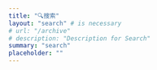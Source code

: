 ```yaml
---
title: "🔍搜索" 
layout: "search" # is necessary
# url: "/archive"
# description: "Description for Search"
summary: "search"
placeholder: ""
---
```

